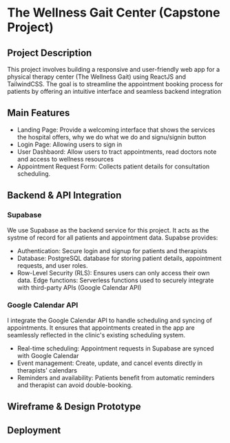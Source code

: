# The Wellness Gait Center (Capstone Project)

## Project Description

This project involves building a responsive and user-friendly web app for a physical therapy center (The Wellness Gait) using ReactJS and TailwindCSS. The goal is to streamline the appointment booking process for patients by offering an intuitive interface and seamless backend integration

## Main Features

- Landing Page: Provide a welcoming interface that shows the services the hospital offers, why we do what we do and signu/signin button
- Login Page: Allowing users to sign in
- User Dashbaord: Allow users to tract appointments, read doctors note and access to wellness resources
- Appointment Request Form: Collects patient details for consultation scheduling.

## Backend & API Integration

### Supabase

We use Supabase as the backend service for this project. It acts as the systme of record for all patients and appointment data. Supabse provides:

- Authentication: Secure login and signup for patients and therapists
- Database: PostgreSQL database for storing patient details, appointment requests, and user roles.
- Row-Level Security (RLS): Ensures users can only access their own data.
  Edge functions: Serverless functions used to securely integrate with third-party APIs (Google Calendar API)

### Google Calendar API

I integrate the Google Calendar API to handle scheduling and syncing of appointments. It ensures that appointments created in the app are seamlessly reflected in the clinic's existing scheduling system.

- Real-time scheduling: Appointment requests in Supabase are synced with Google Calendar
- Event management: Create, update, and cancel events directly in therapists' calendars
- Reminders and availability: Patients benefit from automatic reminders and therapist can avoid double-booking.

## Wireframe & Design Prototype

## Deployment
